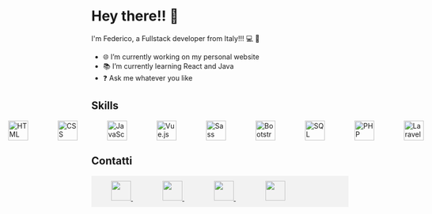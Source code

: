 # Hey there!! 👋

I'm Federico, a Fullstack developer from Italy!!! 💻 🚀

- 🌐 I’m currently working on my personal website
- 📚 I’m currently learning React and Java
- ❓ Ask me whatever you like

## Skills

<div style="display: flex; align-items: center; justify-content: center; gap: 20px">
  <img src="https://img.icons8.com/color/30/000000/html-5.png" alt="HTML" style="width: 40px; margin-inline: 20px;"/>
  <img src="https://img.icons8.com/color/30/000000/css3.png" alt="CSS" style="width: 40px; margin-inline: 20px;"/>
  <img src="https://img.icons8.com/color/30/000000/javascript.png" alt="JavaScript" style="width: 40px; margin-inline: 20px;"/>
  <img src="https://img.icons8.com/color/30/000000/vue-js.png" alt="Vue.js" style="width: 40px; margin-inline: 20px;"/>
  <img src="https://img.icons8.com/color/30/000000/sass.png" alt="Sass" style="width: 40px; margin-inline: 20px;"/>
  <img src="https://img.icons8.com/color/30/000000/bootstrap.png" alt="Bootstrap" style="width: 40px; margin-inline: 20px;"/>
  <img src="https://img.icons8.com/color/30/000000/sql.png" alt="SQL" style="width: 40px; margin-inline: 20px;"/>
  <img src="https://img.icons8.com/officel/30/000000/php-logo.png" alt="PHP" style="width: 40px; margin-inline: 20px;"/>
  <img src="https://cdn4.iconfinder.com/data/icons/logos-and-brands/512/194_Laravel_logo_logos-256.png" alt="Laravel" style="width: 40px; margin-inline: 20px;"/>
</div>

## Contatti

  <div style="background-color: #f2f2f2; padding: 10px; width:500px;">
            <a href="mailto:federicocet@gmail.com" style="padding: 0 30px;">
                <img src="https://cdn2.iconfinder.com/data/icons/social-media-2259/512/gmail-256.png"
                    style="width: 40px;" />
            </a>
            <a href="https://www.linkedin.com/in/federico-ceteroni-dev" style="padding: 0 30px;">
                <img src="https://cdn4.iconfinder.com/data/icons/socialcones/508/LinkedIn-256.png"
                    style=" width: 40px;" />
            </a>
            <a href="https://www.instagram.com/fedekh_/" style="padding: 0 30px;">
                <img src="https://cdn3.iconfinder.com/data/icons/2018-social-media-logotypes/1000/2018_social_media_popular_app_logo_instagram-512.png"
                    style="width: 40px;" />
            </a>
            <a href="https://ornate-frangollo-e1a120.netlify.app/" style="padding: 0 30px;">
                <img src="https://cdn4.iconfinder.com/data/icons/Milanioom_Icon_set/PNG/PC.png"
                    style="width: 40px;" />
            </a>
    </div>
     
      
      



